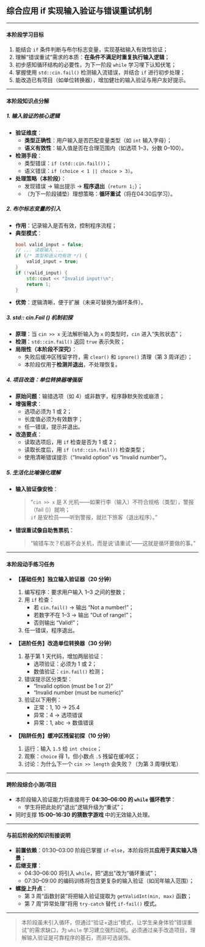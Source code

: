 ## **综合应用 if 实现输入验证与错误重试机制**

---

#### **本阶段学习目标**  
1. 能结合 `if` 条件判断与布尔标志变量，实现基础输入有效性验证；  
2. 理解“错误重试”需求的本质：**在条件不满足时重复执行输入逻辑**；  
3. 初步感知循环结构的必要性，为下一阶段 `while` 学习埋下认知伏笔；  
4. 掌握使用 `std::cin.fail()` 检测输入流错误，并结合 `if` 进行初步处理；  
5. 能改造已有项目（如单位转换器），增加健壮的输入验证与用户友好提示。

---

#### **本阶段知识点分解**

##### 1. **输入验证的核心逻辑**
- **验证维度**：  
  - **类型正确性**：用户输入是否匹配变量类型（如 `int` 输入字母）；  
  - **语义有效性**：输入值是否在合理范围内（如选项 1–3，分数 0–100）。
- **检测手段**：  
  - 类型错误：`if (std::cin.fail())`；  
  - 语义错误：`if (choice < 1 || choice > 3)`。
- **处理策略（本阶段）**：  
  - 发现错误 → 输出提示 → **程序退出**（`return 1;`）；  
  - （为下一阶段铺垫）理想策略：**循环重试**（将在04:30后学习）。

##### 2. **布尔标志变量的引入**
- **作用**：记录输入是否有效，控制程序流程；  
- **典型模式**：
  ```cpp
  bool valid_input = false;
  // ... 读取输入 ...
  if (/* 类型和语义均有效 */) {
      valid_input = true;
  }
  if (!valid_input) {
      std::cout << "Invalid input!\n";
      return 1;
  }
  ```
- **优势**：逻辑清晰，便于扩展（未来可替换为循环条件）。

##### 3. **std:: cin.Fail () 机制初探**
- **原理**：当 `cin >> x` 无法解析输入为 `x` 的类型时，`cin` 进入“失败状态”；  
- **检测**：`std::cin.fail()` 返回 `true` 表示失败；  
- **局限性（本阶段不深究）**：  
  - 失败后缓冲区残留字符，需 `clear()` 和 `ignore()` 清理（第 3 周详述）；  
  - 本阶段仅用于**检测并退出**，不处理恢复。

##### 4. **项目改造：单位转换器增强版**
- **原始问题**：输错选项（如 4）或非数字，程序静默失败或崩溃；  
- **增强需求**：  
  - 选项必须为 1 或 2；  
  - 长度值必须为有效数字；  
  - 任一错误，提示并退出。
- **改造要点**：  
  - 读取选项后，用 `if` 检查是否为 1 或 2；  
  - 读取长度后，用 `if (std::cin.fail())` 检查类型；  
  - 使用清晰错误提示（“Invalid option” vs “Invalid number”）。

##### 5. **生活化比喻强化理解**
- **输入验证像安检**：  
  > “`cin >> x` 是 X 光机——如果行李（输入）不符合规格（类型），警报（fail ()）就响；  
  > `if` 是安检员——听到警报，就拦下旅客（退出程序）。”  
- **错误重试像自助售票机**：  
  > “输错车次？机器不会关机，而是说‘请重试’——这就是循环要做的事。”

---

#### **本阶段动手练习任务**

- **【基础任务】独立输入验证器（20 分钟）**  
  1. 编写程序：要求用户输入 1–3 之间的整数；  
  2. 用 `if` 检查：  
     - 若 `cin.fail()` → 输出 “Not a number!”；  
     - 若数字不在 1–3 → 输出 “Out of range!”；  
     - 否则输出 “Valid!”；  
  3. 任一错误，程序退出。

- **【进阶任务】改造单位转换器（30 分钟）**  
  1. 基于第 1 天代码，增加两层验证：  
     - 选项验证：必须为 1 或 2；  
     - 数值验证：`cin.fail()` 检测；  
  2. 错误提示区分类型：  
     - “Invalid option (must be 1 or 2)”  
     - “Invalid number (must be numeric)”  
  3. 验证以下用例：  
     - 正常：1, 10 → 25.4  
     - 异常：4 → 选项错误  
     - 异常：1, abc → 数值错误

- **【陷阱任务】缓冲区残留初探（10 分钟）**  
  1. 运行：输入 `1.5` 给 `int choice`；  
  2. 观察：`choice` 得 1，但小数点 `.5` 残留在缓冲区；  
  3. 讨论：为什么下一个 `cin >> length` 会失败？（为第 3 周埋伏笔）

---

#### **跨阶段综合小测/项目**  
- 本阶段输入验证能力将直接用于 **04:30–06:00 的 `while` 循环教学**：  
  - 学生将把此处的“退出”逻辑升级为“重试”；  
- 同时支撑 **15:00–16:30 的猜数字游戏** 中的无效输入处理。

---

#### **与前后阶段的知识衔接说明**

- **前置依赖**：01:30–03:00 阶段已掌握 `if-else`，本阶段将其**应用于真实输入场景**；  
- **后继支撑**：  
  - 04:30–06:00 将引入 `while`，把“退出”改为“循环重试”；  
  - 07:30–09:00 的编码训练将包含更复杂的输入验证（如闰年输入范围）；  
- **螺旋上升点**：  
  - 第 3 周“函数封装”将把输入验证提取为 `getValidInt(min, max)` 函数；  
  - 第 7 周“异常处理”将用 `try-catch` 替代 `if-fail()` 模式。

--- 

> 本阶段虽未引入循环，但通过“验证+退出”模式，让学生亲身体验“错误重试”的需求缺口，为 `while` 学习建立强烈动机。必须通过亲手改造项目，理解输入验证是可靠程序的基石，而非可选装饰。